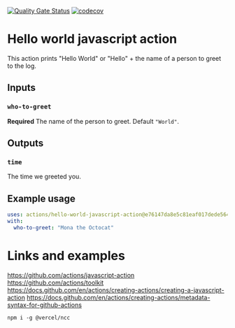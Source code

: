 [![Quality Gate Status](https://sonarcloud.io/api/project_badges/measure?project=mezgoodle_share-repo&metric=alert_status)](https://sonarcloud.io/summary/new_code?id=mezgoodle_share-repo)
[![codecov](https://codecov.io/gh/mezgoodle/share-repo/branch/main/graph/badge.svg?token=UTFT25WNFD)](https://codecov.io/gh/mezgoodle/share-repo)

# Hello world javascript action

This action prints "Hello World" or "Hello" + the name of a person to greet to the log.

## Inputs

### `who-to-greet`

**Required** The name of the person to greet. Default `"World"`.

## Outputs

### `time`

The time we greeted you.

## Example usage

```yaml
uses: actions/hello-world-javascript-action@e76147da8e5c81eaf017dede5645551d4b94427b
with:
  who-to-greet: "Mona the Octocat"
```

# Links and examples

https://github.com/actions/javascript-action
https://github.com/actions/toolkit
https://docs.github.com/en/actions/creating-actions/creating-a-javascript-action
https://docs.github.com/en/actions/creating-actions/metadata-syntax-for-github-actions

`npm i -g @vercel/ncc`
